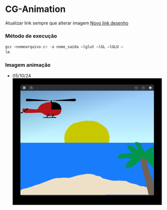 # CG-Animation

Atualizar link sempre que alterar imagem
[Novo link desenho](https://www.geogebra.org/calculator/zcjrds6n)

### Método de execução
``` powerShell
gcc <nomearquivo.c> -o nome_saída –lglut –lGL –lGLU –
lm
```

### Imagem animação
* 05/10/24 
![alt text](/imagens/image.png)